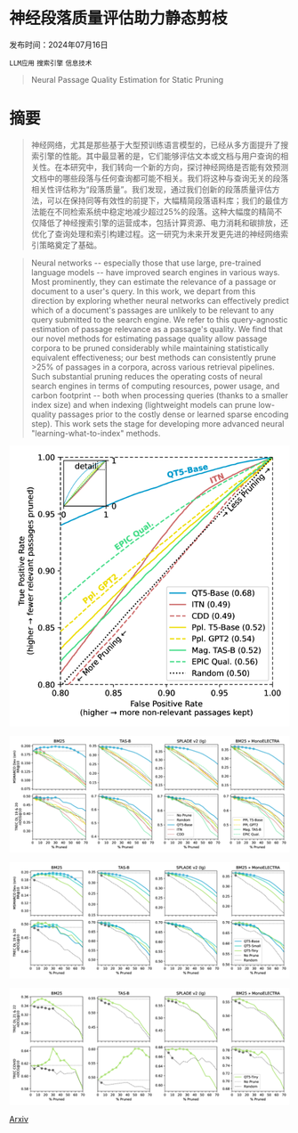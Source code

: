 # 神经段落质量评估助力静态剪枝

发布时间：2024年07月16日

`LLM应用` `搜索引擎` `信息技术`

> Neural Passage Quality Estimation for Static Pruning

# 摘要

> 神经网络，尤其是那些基于大型预训练语言模型的，已经从多方面提升了搜索引擎的性能。其中最显著的是，它们能够评估文本或文档与用户查询的相关性。在本研究中，我们转向一个新的方向，探讨神经网络是否能有效预测文档中的哪些段落与任何查询都可能不相关。我们将这种与查询无关的段落相关性评估称为“段落质量”。我们发现，通过我们创新的段落质量评估方法，可以在保持同等有效性的前提下，大幅精简段落语料库；我们的最佳方法能在不同检索系统中稳定地减少超过25%的段落。这种大幅度的精简不仅降低了神经搜索引擎的运营成本，包括计算资源、电力消耗和碳排放，还优化了查询处理和索引构建过程。这一研究为未来开发更先进的神经网络索引策略奠定了基础。

> Neural networks -- especially those that use large, pre-trained language models -- have improved search engines in various ways. Most prominently, they can estimate the relevance of a passage or document to a user's query. In this work, we depart from this direction by exploring whether neural networks can effectively predict which of a document's passages are unlikely to be relevant to any query submitted to the search engine. We refer to this query-agnostic estimation of passage relevance as a passage's quality. We find that our novel methods for estimating passage quality allow passage corpora to be pruned considerably while maintaining statistically equivalent effectiveness; our best methods can consistently prune >25% of passages in a corpora, across various retrieval pipelines. Such substantial pruning reduces the operating costs of neural search engines in terms of computing resources, power usage, and carbon footprint -- both when processing queries (thanks to a smaller index size) and when indexing (lightweight models can prune low-quality passages prior to the costly dense or learned sparse encoding step). This work sets the stage for developing more advanced neural "learning-what-to-index" methods.

![神经段落质量评估助力静态剪枝](../../../paper_images/2407.12170/x1.png)

![神经段落质量评估助力静态剪枝](../../../paper_images/2407.12170/x2.png)

![神经段落质量评估助力静态剪枝](../../../paper_images/2407.12170/x3.png)

![神经段落质量评估助力静态剪枝](../../../paper_images/2407.12170/x4.png)

[Arxiv](https://arxiv.org/abs/2407.12170)